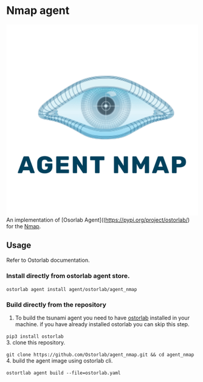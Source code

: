 
# Nmap agent 
![enter image description here](https://github.com/Ostorlab/agent_nmap/blob/README/images/logo.png)
An implementation of [Osorlab Agent]((https://pypi.org/project/ostorlab/) for the [Nmap](https://nmap.org/).    
  
## Usage  
  
Refer to Ostorlab documentation.  
  
### Install directly from ostorlab agent store.  
  
`ostorlab agent install agent/ostorlab/agent_nmap`  
  
### Build directly from the repository  
  
 1. To build the tsunami agent you need to have [ostorlab](https://pypi.org/project/ostorlab/) installed in your machine.  if you have already installed ostorlab you can skip this step.  
   
`pip3 install ostorlab`    
3. clone this repository.  
   
`git clone https://github.com/Ostorlab/agent_nmap.git && cd agent_nmap`  
 4. build the agent image using ostorlab cli.  
  
 `ostortlab agent build --file=ostorlab.yaml`